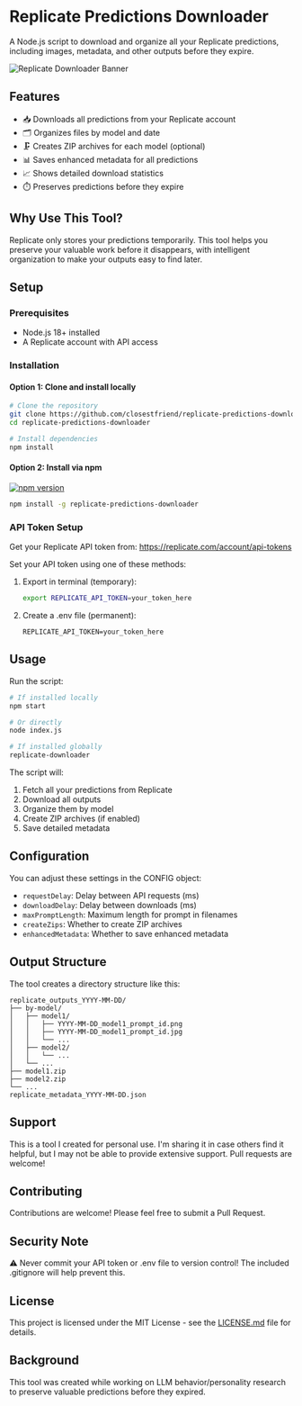 # Replicate Predictions Downloader

A Node.js script to download and organize all your Replicate predictions, including images, metadata, and other outputs before they expire.

![Replicate Downloader Banner](https://replicate.com/static/favicon.png)

## Features

- 📥 Downloads all predictions from your Replicate account
- 🗂️ Organizes files by model and date
- 🗜️ Creates ZIP archives for each model (optional)
- 📊 Saves enhanced metadata for all predictions
- 📈 Shows detailed download statistics
- ⏱️ Preserves predictions before they expire

## Why Use This Tool?

Replicate only stores your predictions temporarily. This tool helps you preserve your valuable work before it disappears, with intelligent organization to make your outputs easy to find later.

## Setup

### Prerequisites

- Node.js 18+ installed
- A Replicate account with API access

### Installation

#### Option 1: Clone and install locally

```bash
# Clone the repository
git clone https://github.com/closestfriend/replicate-predictions-downloader.git
cd replicate-predictions-downloader

# Install dependencies
npm install
```

#### Option 2: Install via npm

[![npm version](https://badge.fury.io/js/replicate-predictions-downloader.svg)](https://badge.fury.io/js/replicate-predictions-downloader)

```bash
npm install -g replicate-predictions-downloader
```

### API Token Setup

Get your Replicate API token from: https://replicate.com/account/api-tokens

Set your API token using one of these methods:

1. Export in terminal (temporary):
   ```bash
   export REPLICATE_API_TOKEN=your_token_here
   ```

2. Create a .env file (permanent):
   ```
   REPLICATE_API_TOKEN=your_token_here
   ```

## Usage

Run the script:
```bash
# If installed locally
npm start

# Or directly
node index.js

# If installed globally
replicate-downloader
```

The script will:
1. Fetch all your predictions from Replicate
2. Download all outputs
3. Organize them by model
4. Create ZIP archives (if enabled)
5. Save detailed metadata

## Configuration

You can adjust these settings in the CONFIG object:
- `requestDelay`: Delay between API requests (ms)
- `downloadDelay`: Delay between downloads (ms)
- `maxPromptLength`: Maximum length for prompt in filenames
- `createZips`: Whether to create ZIP archives
- `enhancedMetadata`: Whether to save enhanced metadata

## Output Structure

The tool creates a directory structure like this:

```
replicate_outputs_YYYY-MM-DD/
├── by-model/
│   ├── model1/
│   │   ├── YYYY-MM-DD_model1_prompt_id.png
│   │   ├── YYYY-MM-DD_model1_prompt_id.jpg
│   │   └── ...
│   ├── model2/
│   │   └── ...
│   └── ...
├── model1.zip
├── model2.zip
└── ...
replicate_metadata_YYYY-MM-DD.json
```

## Support

This is a tool I created for personal use. I'm sharing it in case others find it helpful, but I may not be able to provide extensive support. Pull requests are welcome!

## Contributing

Contributions are welcome! Please feel free to submit a Pull Request.

## Security Note

⚠️ Never commit your API token or .env file to version control!
The included .gitignore will help prevent this.

## License

This project is licensed under the MIT License - see the [LICENSE.md](LICENSE.md) file for details.

## Background

This tool was created while working on LLM behavior/personality research to preserve valuable predictions before they expired.